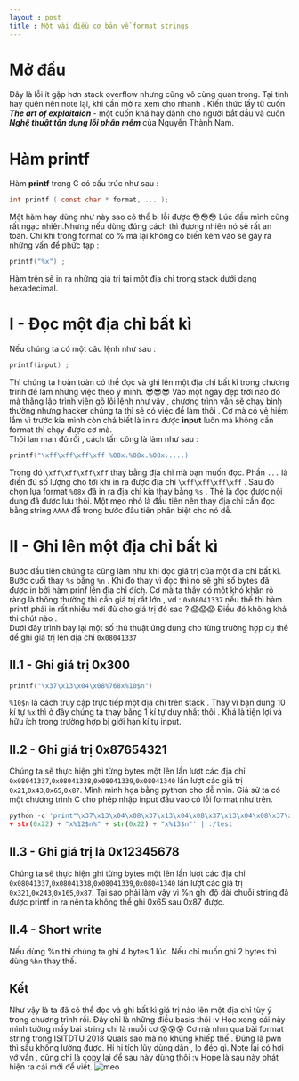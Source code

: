 ```yaml
---
layout : post
title : Một vài điều cơ bản về format strings
--- 
```


# Mở đầu  
Đây là lỗi ít gặp hơn stack overflow nhưng cũng vô cùng quan trọng. Tại tính hay quên nên note lại, khi cần mở ra xem cho nhanh . Kiến thức lấy từ cuốn _**The art of exploitaion**_ - một cuốn khá hay dành cho người bắt đầu và cuốn _**Nghệ thuật tận dụng lỗi phần mềm**_ của Nguyễn Thành Nam. 
# Hàm printf   
Hàm **printf** trong C có cấu trúc như sau :
```c
int printf ( const char * format, ... );
``` 
Một hàm hay dùng như này sao có thể bị lỗi được 😳😳😳 Lúc đầu mình cũng rất ngạc nhiên.Nhưng nếu dùng đúng cách thì đương nhiên nó sẽ rất an toàn.
Chỉ khi trong format có % mà lại không có biến kèm vào sẽ gây ra những vấn đề phức tạp : 
```c
printf("%x") ;
```
Hàm trên sẽ in ra những giá trị tại một địa chỉ trong stack dưới dạng hexadecimal.

# I - Đọc một địa chỉ bất kì  
Nếu chúng ta có một câu lệnh như sau : 
```c
printf(input) ; 
```
Thì chúng ta hoàn toàn có thể đọc và ghi lên một địa chỉ bất kì trong chương trình để làm những việc theo ý mình. 😎😎😎 Vào một ngày đẹp trời nào đó mà thằng lập trình viên gõ lỗi lệnh như vậy , chương trình vẫn sẽ chạy bình thường nhưng hacker chúng ta thì sẽ có việc để làm thôi . Cơ mà có vẻ hiếm lắm vì trước kia mình còn chả biết là in ra được **input** luôn mà không cần format thì chạy được cơ mà.  
Thôi lan man đủ rồi , cách tấn công là làm như sau : 
```c
printf("\xff\xff\xff\xff %08x.%08x.%08x.....) 
```
Trong đó ```\xff\xff\xff\xff``` thay bằng địa chỉ mà bạn muốn đọc. Phần ```...``` là điền đủ số lượng cho tới khi in ra được địa chỉ ```\xff\xff\xff\xff``` . Sau đó chọn lựa format ```%08x``` đã in ra địa chỉ kia thay bằng ```%s``` . Thế là đọc được nội dung đã được lưu thôi. Một mẹo nhỏ là đầu tiên nên thay địa chỉ cần đọc bằng string ```AAAA``` để trong bước đầu tiên phân biệt cho nó dễ.  

# II - Ghi lên một địa chỉ bất kì 
Bước đầu tiên chúng ta cũng làm như khi đọc giá trị của một địa chỉ bất kì. Bước cuối thay ```%s``` bằng ```%n``` . Khi đó thay vì đọc thì nó sẽ ghi số bytes đã được in bởi hàm prinf lên địa chỉ đích. Cơ mà ta thấy có một khó khăn rõ ràng là thông thường thì cần giá trị rất lớn , vd : ```0x08041337``` nếu thế thì hàm printf phải in rất nhiều mới đủ cho giá trị đó sao ? 😱😱😱 Điều đó không khả thi chút nào .  
Dưới đây trình bày lại một số thủ thuật ứng dụng cho từng trường hợp cụ thể để ghi giá trị lên địa chỉ ```0x08041337```
## II.1 - Ghi giá trị 0x300 
```c
printf("\x37\x13\x04\x08%768x%10$n")
```
```%10$n``` là cách truy cập trực tiếp một địa chỉ trên stack . Thay vì bạn dùng 10 kí tự ```%x``` thì ở đây chúng ta thay bằng 1 kí tự duy nhất thôi . Khá là tiện lợi và hữu ích trong trường hợp bị giới hạn kí tự input.  

## II.2 - Ghi giá trị 0x87654321 
Chúng ta sẽ thực hiện ghi từng bytes một lên lần lượt các địa chỉ ```0x08041337```,```0x08041338```,```0x08041339```,```0x08041340``` lần lượt các giá trị ```0x21```,```0x43```,```0x65```,```0x87```. Mình minh họa bằng python cho dễ nhìn. Giả sử ta có một chương trình C cho phép nhập input đầu vào có lỗi format như trên.
```python
python -c 'print"\x37\x13\x04\x08\x37\x13\x04\x08\x37\x13\x04\x08\x37\x13\x04\x08" + "%" + str(0x11) + "x%10$n%" + str(0x22) + "x%11$n%" 
+ str(0x22) + "x%12$n%" + str(0x22) + "x%13$n"' | ./test 
```
## II.3 - Ghi giá trị là 0x12345678
Chúng ta sẽ thực hiện ghi từng bytes một lên lần lượt các địa chỉ ```0x08041337```,```0x08041338```,```0x08041339```,```0x08041340``` lần lượt các giá trị ```0x321```,```0x243```,```0x165```,```0x87```. Tại sao phải làm vậy vì %n ghi độ dài chuỗi string đã được printf in ra nên ta không thể ghi 0x65 sau 0x87 được. 
## II.4 - Short write
Nếu dùng %n thì chúng ta ghi 4 bytes 1 lúc. Nếu chỉ muốn ghi 2 bytes thì dùng ```%hn``` thay thế. 

## Kết
Như vậy là ta đã có thể đọc và ghi bất kì giá trị nào lên một địa chỉ tùy ý trong chương trình rồi. Đây chỉ là những điều basis thôi :v 
Học xong cái này mình tưởng mấy bài string chỉ là muỗi cơ 😰😰😰 Cơ mà nhìn qua bài format string trong ISITDTU 2018 Quals sao mà nó khủng khiếp thế . Đúng là pwn thì sâu không lường được. Hi hi tích lũy dùng dần , lo đéo gì. 
Note lại có hơi vớ vẩn , cũng chỉ là copy lại để sau này dùng thôi :v Hope là sau này phát hiện ra cái mới để viết. 
![meo](https://tsukasakiyshu.files.wordpress.com/2012/06/3.png) 
